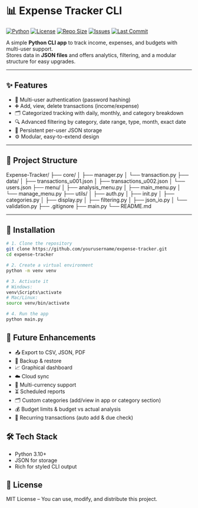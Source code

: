 # 📊 Expense Tracker CLI

[![Python](https://img.shields.io/badge/python-3.10%2B-blue)](https://www.python.org/downloads/)
[![License](https://img.shields.io/badge/license-MIT-green)](LICENSE)
[![Repo Size](https://img.shields.io/github/repo-size/yourusername/expense-tracker)](../../)
[![Issues](https://img.shields.io/github/issues/yourusername/expense-tracker)](../../issues)
[![Last Commit](https://img.shields.io/github/last-commit/yourusername/expense-tracker)](../../commits/main)

A simple **Python CLI app** to track income, expenses, and budgets with multi-user support.  
Stores data in **JSON files** and offers analytics, filtering, and a modular structure for easy upgrades.

---

## ✨ Features
- 🔑 Multi-user authentication (password hashing)
- ➕ Add, view, delete transactions (income/expense)
- 🗂 Categorized tracking with daily, monthly, and category breakdown
- 🔍 Advanced filtering by category, date range, type, month, exact date
- 💾 Persistent per-user JSON storage
- ⚙️ Modular, easy-to-extend design

---



## 📂 Project Structure
Expense-Tracker/
├── core/
│ ├── manager.py
│ └── transaction.py
├── data/
│ ├── transactions_u001.json
│ ├── transactions_u002.json
│ └── users.json
├── menu/
│ ├── analysis_menu.py
│ ├── main_menu.py
│ └── manage_menu.py
├── utils/
│ ├── auth.py
│ ├── init.py
│ ├── categories.py
│ ├── display.py
│ ├── filtering.py
│ ├── json_io.py
│ └── validation.py
├── .gitignore
├── main.py
└── README.md



---

## 🚀 Installation
```bash
# 1. Clone the repository
git clone https://github.com/yourusername/expense-tracker.git
cd expense-tracker

# 2. Create a virtual environment
python -m venv venv

# 3. Activate it
# Windows:
venv\Scripts\activate
# Mac/Linux:
source venv/bin/activate

# 4. Run the app
python main.py
```

## 🔮 Future Enhancements

- 📤 Export to CSV, JSON, PDF
- 💾 Backup & restore
- 📈 Graphical dashboard
- ☁️ Cloud sync
- 💱 Multi-currency support
- ⏳ Scheduled reports
- 🗂 Custom categories (add/view in app or category section)
- 💰 Budget limits & budget vs actual analysis
- 🔄 Recurring transactions (auto add & due check)

## 🛠 Tech Stack

- Python 3.10+
- JSON for storage
- Rich for styled CLI output

## 📜 License
MIT License – You can use, modify, and distribute this project.



